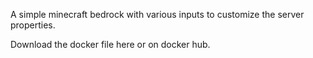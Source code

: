A simple minecraft bedrock with various inputs to customize the server properties.

Download the docker file here or on docker hub.

